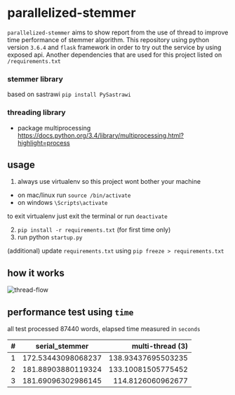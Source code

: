 # parallelized-stemmer
`parallelized-stemmer` aims to show report from the use of thread to improve time performance of stemmer algorithm.
This repository using python version `3.6.4` and `flask` framework in order to try out the service by using exposed api. 
Another dependencies that are used for this project listed on `/requirements.txt`

### stemmer library
based on sastrawi `pip install PySastrawi`

### threading library
- package multiprocessing https://docs.python.org/3.4/library/multiprocessing.html?highlight=process

## usage
1. always use virtualenv so this project wont bother your machine
- on mac/linux run `source /bin/activate`
- on windows `\Scripts\activate`

to exit virtualenv just exit the terminal or run `deactivate`

2. `pip install -r requirements.txt` (for first time only)
3. run python `startup.py`

(additional)
update `requirements.txt` using `pip freeze > requirements.txt`

## how it works
![thread-flow](https://user-images.githubusercontent.com/4990180/46242844-a3f6d080-c3f7-11e8-8293-936bf563d0e9.jpeg)

## performance test using `time`
all test processed 87440 words, elapsed time measured in `seconds`

| #  | serial_stemmer     | multi-thread (3)   |
| -- |:------------------:| ------------------:|
| 1  | 172.53443098068237 | 138.93437695503235 |
| 2  | 181.88903880119324 | 133.10081505775452 |
| 3  | 181.69096302986145 | 114.8126060962677  |


